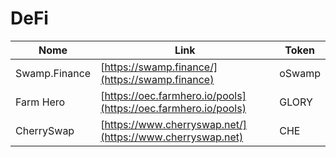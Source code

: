 # DeFi

| Nome          | Link                                                           | Token  |
| ------------- | -------------------------------------------------------------- | ------ |
| Swamp.Finance | [https://swamp.finance/](https://swamp.finance)                | oSwamp |
| Farm Hero     | [https://oec.farmhero.io/pools](https://oec.farmhero.io/pools) | GLORY  |
| CherrySwap    | [https://www.cherryswap.net/](https://www.cherryswap.net)      | CHE    |
